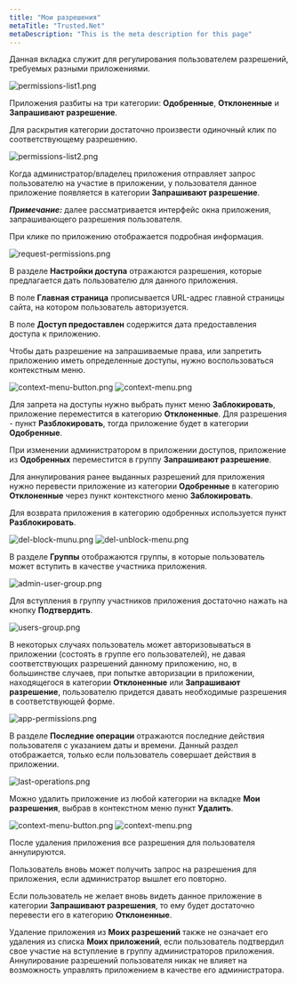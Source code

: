 ```yaml
---
title: "Мои разрешения"
metaTitle: "Trusted.Net"
metaDescription: "This is the meta description for this page"
---
```


Данная вкладка служит для регулирования пользователем разрешений, требуемых разными приложениями.

![permissions-list1.png](./6-permissions/images/permissions-list1.png "Вкладка Мои разрешения")

Приложения разбиты на три категории: **Одобренные**, **Отклоненные** и **Запрашивают разрешение**. 

Для раскрытия категории достаточно произвести одиночный клик по соответствующему разрешению.

![permissions-list2.png](./6-permissions/images/permissions-list2.png "Вкладка Мои разрешения c раскрытой  категорией")

Когда администратор/владелец приложения отправляет запрос пользователю на участие в приложении, у пользователя данное приложение появляется в категории **Запрашивают разрешение**.

***Примечание:*** далее рассматривается интерфейс окна приложения, запрашивающего разрешения пользователя.

При клике по приложению отображается подробная информация. 

![request-permissions.png](./6-permissions/images/request-permissions.png "Внешний вид окна приложения, запрашиваемого разрешения")

В разделе **Настройки доступа** отражаются разрешения, которые предлагается дать пользователю для данного приложения.

В поле **Главная страница** прописывается URL-адрес главной страницы сайта, на котором пользователь авторизуется.

В поле **Доступ предоставлен** содержится дата предоставления доступа к приложению.

Чтобы дать разрешение на запрашиваемые права, или запретить приложению иметь определенные доступы, нужно воспользоваться контекстным меню. 

![context-menu-button.png](./6-permissions/images/context-menu-button.png "Кнопка вызова контекстного меню") ![context-menu.png](./6-permissions/images/context-menu.png "Контекстное меню в форме запроса разрешений")

Для запрета на доступы нужно выбрать пункт меню **Заблокировать**, приложение переместится в категорию **Отклоненные**.
Для разрешения -  пункт **Разблокировать**, тогда приложение будет в категории **Одобренные**.  

При изменении администратором в приложении доступов, приложение из **Одобренных** переместится в группу **Запрашивают разрешение**. 

Для аннулирования ранее выданных разрешений для приложения нужно перевести приложение из категории **Одобренные** в категорию **Отклоненные** через пункт контекстного меню **Заблокировать**.

Для возврата приложения в категорию одобренных используется пункт **Разблокировать**.

![del-block-munu.png](./6-permissions/images/del-block-menu.png "Контекстное меню действий для приложения, находящегося в категории Одобренные") ![del-unblock-menu.png](./6-permissions/images/del-unblock-menu.png "Контекстное меню действий для приложения, находящегося в категории Отклоненные") 

В разделе **Группы**  отображаются группы, в которые пользователь может вступить в качестве участника приложения.

![admin-user-group.png](./6-permissions/images/admin-user-group.png "Запрос на вступление в группу администраторов и в группу участников приложения")

Для вступления в группу участников приложения достаточно нажать на кнопку **Подтвердить**.

![users-group.png](./6-permissions/images/users-group.png "Блок Группы в окне приложения, после вступления пользователя в группу приложения")

В некоторых случаях пользователь может авторизовываться в приложении (состоять в группе его пользователей), не давая соответствующих разрешений данному приложению, но, в большинстве случаев, при попытке авторизации в приложении, находящегося в категории **Отклоненные** или **Запрашивают разрешение**, пользователю придется давать необходимые разрешения в соответствующей форме.

![app-permissions.png](./6-permissions/images/app-permissions.png "Форма разрешений, появляющаяся на этапе авторизации через приложение")

В  разделе **Последние операции**  отражаются последние действия пользователя с указанием даты и времени. Данный раздел отображается, только если пользователь совершает действия в приложении.

![last-operations.png](./6-permissions/images/last-operations.png "Внешний вид блока Последние операции в окне приложения")

Можно удалить приложение из любой категории на вкладке **Мои разрешения**, выбрав в контекстном меню пункт **Удалить**.

![context-menu-button.png](./6-permissions/images/context-menu-button.png "Кнопка вызова контекстного меню") ![context-menu.png](./6-permissions/images/context-menu.png "Контекстное меню в форме запроса разрешений")  

После удаления приложения все разрешения для пользователя аннулируются.  

Пользователь вновь может получить запрос на разрешения для приложения, если администратор вышлет его повторно.

Если пользователь не желает вновь видеть данное приложение в категории **Запрашивают разрешения**, то ему будет достаточно перевести его в категорию **Отклоненные**.


Удаление приложения из **Моих разрешений** также не означает его удаления из списка **Моих приложений**, если пользователь подтвердил свое участие на вступление в группу администраторов приложения. Аннулирование разрешений пользователя никак не влияет на возможность управлять приложением в качестве его администратора.
